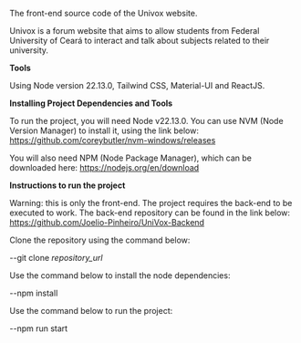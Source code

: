 The front-end source code of the Univox website.

Univox is a forum website that aims to allow students from Federal University of Ceará to interact and talk about subjects related to their university.

**Tools**

Using Node version 22.13.0, Tailwind CSS, Material-UI and ReactJS.

**Installing Project Dependencies and Tools**

To run the project, you will need Node v22.13.0. You can use NVM (Node Version Manager) to install it, using the link below:
https://github.com/coreybutler/nvm-windows/releases

You will also need NPM (Node Package Manager), which can be downloaded here:
https://nodejs.org/en/download

**Instructions to run the project**

Warning: this is only the front-end. The project requires the back-end to be executed to work. The back-end repository can be found in the link below:
https://github.com/Joelio-Pinheiro/UniVox-Backend

Clone the repository using the command below:

--git clone _repository_url_

Use the command below to install the node dependencies:

--npm install

Use the command below to run the project:

--npm run start
